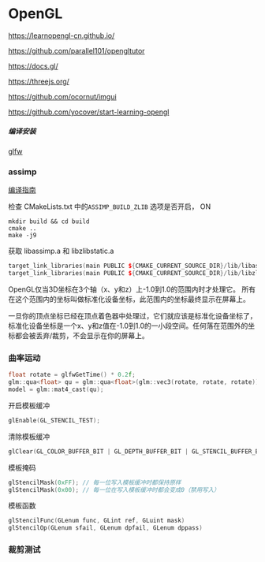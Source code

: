 # OpenGL

https://learnopengl-cn.github.io/

https://github.com/parallel101/opengltutor

https://docs.gl/

https://threejs.org/

https://github.com/ocornut/imgui

https://github.com/yocover/start-learning-opengl

##### 编译安装

[glfw](https://www.glfw.org/)

### assimp

[编译指南](https://github.com/assimp/assimp/blob/master/Build.md)

检查 CMakeLists.txt 中的`ASSIMP_BUILD_ZLIB` 选项是否开启，  ON

```shell
mkdir build && cd build
cmake ..
make -j9
```

获取 libassimp.a 和 libzlibstatic.a

```c++
target_link_libraries(main PUBLIC ${CMAKE_CURRENT_SOURCE_DIR}/lib/libassimp.a)
target_link_libraries(main PUBLIC ${CMAKE_CURRENT_SOURCE_DIR}/lib/libzlibstatic.a)
```



OpenGL仅当3D坐标在3个轴（x、y和z）上-1.0到1.0的范围内时才处理它。
所有在这个范围内的坐标叫做标准化设备坐标，此范围内的坐标最终显示在屏幕上。

一旦你的顶点坐标已经在顶点着色器中处理过，它们就应该是标准化设备坐标了，
标准化设备坐标是一个x、y和z值在-1.0到1.0的一小段空间。任何落在范围外的坐标都会被丢弃/裁剪，不会显示在你的屏幕上。


### 曲率运动

```c++
float rotate = glfwGetTime() * 0.2f;
glm::qua<float> qu = glm::qua<float>(glm::vec3(rotate, rotate, rotate));
model = glm::mat4_cast(qu);
```

开启模板缓冲

```c++
glEnable(GL_STENCIL_TEST);
```

清除模板缓冲

```c++
glClear(GL_COLOR_BUFFER_BIT | GL_DEPTH_BUFFER_BIT | GL_STENCIL_BUFFER_BIT);
```

模板掩码

```c++
glStencilMask(0xFF); // 每一位写入模板缓冲时都保持原样
glStencilMask(0x00); // 每一位在写入模板缓冲时都会变成0（禁用写入）
```

模板函数

```c++
glStencilFunc(GLenum func, GLint ref, GLuint mask)
glStencilOp(GLenum sfail, GLenum dpfail, GLenum dppass)
```

### 裁剪测试